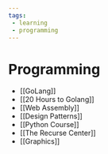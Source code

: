 ```yaml
---
tags:
 - learning
 - programming
---
```

# Programming

* [[GoLang]]
* [[20 Hours to Golang]]
* [[Web Assembly]]
* [[Design Patterns]]
* [[Python Course]]
* [[The Recurse Center]]
* [[Graphics]]
